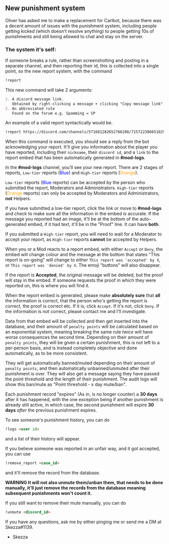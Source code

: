 ## New punishment system

Oliver has asked me to make a replacement for Carlbot, because there was a decent amount of issues with the punishment system, including people getting kicked (which doesn't resolve anything) to people getting 10s of punishments and still being allowed to chat and stay on the server.

### The system it's self:

If someone breaks a rule, rather than screenshotting and posting in a separate channel, and then reporting their id, this is collected into a single point, so the new report system, with the command 
```markdown 
!report
```
This new command will take 2 arguments:
```markdown
1. A discord message link. 
   Obtained by right-clicking a message + clicking "Copy message link"
2. An abbreviated rule
   Found on the forum e.g. Spamming = SP
```

An example of a valid report syntactically would be.

```markdown 
!report https://discord.com/channels/571681282652766208/715722306651029554/784164860484780093 SP
```

When this command is executed, you should see a reply from the bot acknowledging your report.
It'll give you information about the player you have reported, including their `nickname`, their `discord id`, and a `link` to the report embed that has been automatically generated in **#mod-logs**.

In the **#mod-logs** channel, you'll see your new report.
There are 2 stages of reports, `Low-tier` reports (<span style="color:blue">Blue</span>) and `High-tier` reports (<span style="color:orange">Orange</span>).


`Low-tier` reports (<span style="color:blue">Blue</span> reports) can be accepted by the person who submitted the report, Moderators and Administrators.
`High-tier` reports (<span style="color:orange">Orange</span> reports) can only be accepted by Moderators and Administrators, **not** Helpers.

If you have submitted a low-tier report, click the link or move to **#mod-logs** and check to make sure all the information in the embed is accurate. If the message you reported had an image, it'll be at the bottom of the auto-generated embed, if it had text, it'll be in the "Proof" line. It can have **both**.

If you submitted a `High-tier` report, you will need to wait for a Moderator to accept your report, as `High-tier` reports **cannot** be accepted by Helpers.

When you or a Mod reacts to a report embed, with either `Accept` or `Deny`, the embed will change colour and the message at the bottom that states "This report is on-going" will change to either
`This report was 'accepted' by X`, or `This report was 'denied' by X`. The emoji "buttons" will also disappear.

If the report is **Accepted**, the original message will be deleted, but the proof will stay in the embed. If someone requests the proof in which they were reported on, this is where you will find it.

When the report embed is generated, please make **absolutely sure** that **all** the information is correct, that the person who's getting the report is correct, the proof is correct etc. If it is, click `Accept`. If it's not, click `Deny`. If the information is not correct, please contact me and I'll investigate.

Data from that embed will be collected and then get inserted into the database, and their amount of `penalty points` will be calculated based on an exponential system, meaning breaking the same rule _twice_ will have _worse_ consequences the second time.
Depending on their amount of `penalty points`, they will be given a certain punishment, this is not left to a per-person basis, and is instead completely objective and done automatically, as to be more consistent.

They will get automatically banned/muted depending on their amount of `penalty points`, and then automatically unbanned/unmuted after their punishment is over. They will also get a message saying they have passed the point threshold and the length of their punishment.
The audit logs will show this ban/mute as "Point threshold - x day mute/ban".

Each punishment record "expires" (As in, is no longer counter) a **30 days** after it has happened, with the one exception being if another punishment is already still active, in which
case, the second punishment will expire **30 days** _after_ the previous punishment expires.

To see someone's punishment history, you can do 
```markdown
!logs <user id> 
```
and a list of their history will appear.

If you believe someone was reported in an unfair way, and it got accepted, you can use 
```markdown
!remove_report <case_id>
```
and it'll remove the record from the database.

**WARNING It will not also unmute them/unban them, that needs to be done manually, it'll just remove the records from the database meaning subsequent punishments won't count it.**

If you still want to remove their mute manually, you can do
```markdown
!unmute <discord_id>
```

If you have any questions, ask me by either pinging me or send me a DM at Skezza#1139.

- Skezza
